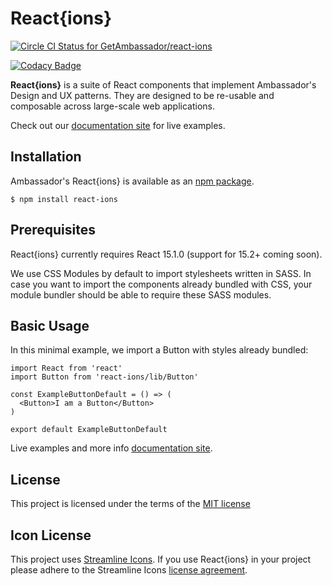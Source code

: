 # React{ions}

[ ![Circle CI Status for GetAmbassador/react-ions](https://circleci.com/gh/GetAmbassador/react-ions.svg?style=shield&circle-token=d8458a09c88aa541c37a7d45b471f48c14cb6a71)](https://circleci.com/)

[![Codacy Badge](https://api.codacy.com/project/badge/Grade/e8a2a7c1977a4bc480defb75d598d4f1)](https://www.codacy.com?utm_source=github.com&amp;utm_medium=referral&amp;utm_content=GetAmbassador/react-ions&amp;utm_campaign=Badge_Grade)

**React{ions}** is a suite of React components that implement Ambassador's Design and UX patterns. They are designed to be re-usable and composable across large-scale web applications.

Check out our [documentation site](http://reactions.getambassador.com/) for live examples.

## Installation
Ambassador's React{ions} is available as an [npm package](https://npmjs.com/react-ions).

`$ npm install react-ions`

## Prerequisites

React{ions} currently requires React 15.1.0 (support for 15.2+ coming soon).

We use CSS Modules by default to import stylesheets written in SASS. In case you want to import the components already bundled with CSS, your module bundler should be able to require these SASS modules.

## Basic Usage
In this minimal example, we import a Button with styles already bundled:

	import React from 'react'
	import Button from 'react-ions/lib/Button'

	const ExampleButtonDefault = () => (
	  <Button>I am a Button</Button>
	)

	export default ExampleButtonDefault

Live examples and more info [documentation site](http://reactions.getambassador.com/components).

## License
This project is licensed under the terms of the [MIT license](LICENSE)

## Icon License
This project uses [Streamline Icons](http://www.streamlineicons.com/). If you use React{ions} in your project please adhere to the Streamline Icons [license agreement](http://www.streamlineicons.com/license.html).
